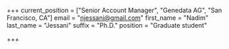 +++
current_position = ["Senior Account Manager", "Genedata AG", "San Francisco, CA"]
email = "njessani@gmail.com"
first_name = "Nadim"
last_name = "Jessani"
suffix = "Ph.D."
position = "Graduate student"

+++

